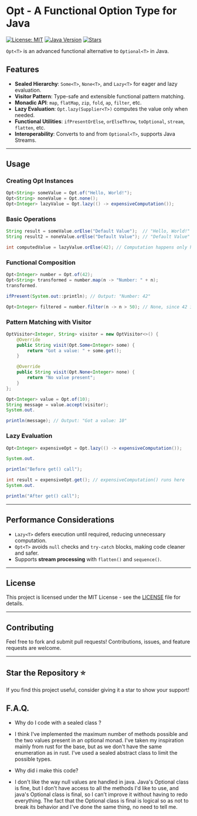 # Opt - A Functional Option Type for Java

[![License: MIT](https://img.shields.io/badge/License-MIT-blue.svg)](https://opensource.org/licenses/MIT)
[![Java Version](https://img.shields.io/badge/Java-17%2B-blue.svg)](https://www.oracle.com/java/technologies/javase/jdk17-archive-downloads.html)
[![Stars](https://img.shields.io/github/stars/philou404/better-optional-java)](https://github.com/philou404/better-optional-java/stargazers)

`Opt<T>` is an advanced functional alternative to `Optional<T>` in Java.

## Features

- **Sealed Hierarchy**: `Some<T>`, `None<T>`, and `Lazy<T>` for eager and lazy evaluation.
- **Visitor Pattern**: Type-safe and extensible functional pattern matching.
- **Monadic API**: `map`, `flatMap`, `zip`, `fold`, `ap`, `filter`, etc.
- **Lazy Evaluation**: `Opt.lazy(Supplier<T>)` computes the value only when needed.
- **Functional Utilities**: `ifPresentOrElse`, `orElseThrow`, `toOptional`, `stream`, `flatten`, etc.
- **Interoperability**: Converts to and from `Optional<T>`, supports Java Streams.

---

## Usage

### Creating Opt Instances

```java
Opt<String> someValue = Opt.of("Hello, World!");
Opt<String> noneValue = Opt.none();
Opt<Integer> lazyValue = Opt.lazy(() -> expensiveComputation());
```

### Basic Operations

```java
String result = someValue.orElse("Default Value");  // "Hello, World!"
String result2 = noneValue.orElse("Default Value"); // "Default Value"

int computedValue = lazyValue.orElse(42); // Computation happens only here
```

### Functional Composition

```java
Opt<Integer> number = Opt.of(42);
Opt<String> transformed = number.map(n -> "Number: " + n);
transformed.

ifPresent(System.out::println); // Output: "Number: 42"

Opt<Integer> filtered = number.filter(n -> n > 50); // None, since 42 is not > 50
```

### Pattern Matching with Visitor

```java
OptVisitor<Integer, String> visitor = new OptVisitor<>() {
    @Override
    public String visit(Opt.Some<Integer> some) {
        return "Got a value: " + some.get();
    }

    @Override
    public String visit(Opt.None<Integer> none) {
        return "No value present";
    }
};

Opt<Integer> value = Opt.of(10);
String message = value.accept(visitor);
System.out.

println(message); // Output: "Got a value: 10"
```

### Lazy Evaluation

```java
Opt<Integer> expensiveOpt = Opt.lazy(() -> expensiveComputation());

System.out.

println("Before get() call");

int result = expensiveOpt.get(); // expensiveComputation() runs here
System.out.

println("After get() call");
```

---

## Performance Considerations

- `Lazy<T>` defers execution until required, reducing unnecessary computation.
- `Opt<T>` avoids `null` checks and `try-catch` blocks, making code cleaner and safer.
- Supports **stream processing** with `flatten()` and `sequence()`.

---

## License

This project is licensed under the MIT License - see the [LICENSE](LICENSE) file for details.

---

## Contributing

Feel free to fork and submit pull requests! Contributions, issues, and feature requests are welcome.

---

## Star the Repository ⭐

If you find this project useful, consider giving it a star to show your support!

## F.A.Q.

- Why do I code with a sealed class ?
- I think I've implemented the maximum number of methods possible and the two values present in an optional monad. I've
  taken my inspiration mainly from rust for the base, but as we don't have the same enumeration as in rust. I've used a
  sealed abstract class to limit the possible types.


- Why did i make this code?
- I don't like the way null values are handled in java. Java's Optional class is fine, but I don't have access to all
  the methods I'd like to use, and java's Optional class is final, so I can't improve it without having to redo
  everything. The fact that the Optional class is final is logical so as not to break its behavior and I've done the
  same thing, no need to tell me.
